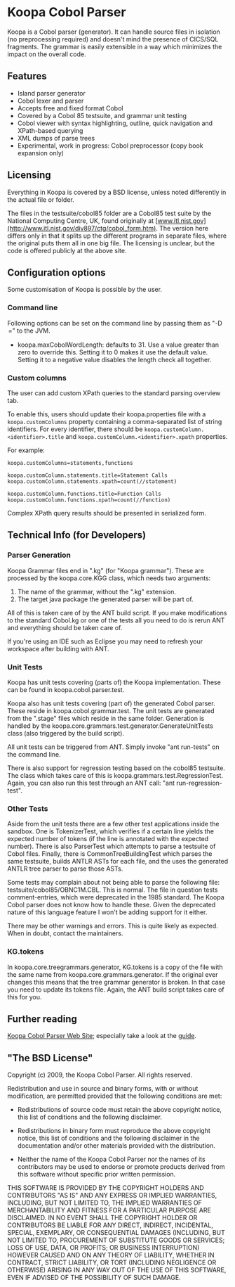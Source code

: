 # Koopa Cobol Parser

Koopa is a Cobol parser (generator). It can handle source files in isolation (no preprocessing required) and doesn't mind the presence of CICS/SQL fragments. The grammar is easily extensible in a way which minimizes the impact on the overall code.

## Features

* Island parser generator
* Cobol lexer and parser
* Accepts free and fixed format Cobol
* Covered by a Cobol 85 testsuite, and grammar unit testing
* Cobol viewer with syntax highlighting, outline, quick navigation and XPath-based querying
* XML dumps of parse trees
* Experimental, work in progress: Cobol preprocessor (copy book expansion only)

## Licensing

Everything in Koopa is covered by a BSD license, unless noted differently in the actual file or folder.

The files in the testsuite/cobol85 folder are a Cobol85 test suite by the National Computing Centre, UK, found originally at [www.itl.nist.gov](http://www.itl.nist.gov/div897/ctg/cobol_form.htm). The version here differs only in that it splits up the different programs in separate files, where the original puts them all in one big file. The licensing is unclear, but the code is offered publicly at the above site.

## Configuration options

Some customisation of Koopa is possible by the user.

### Command line

Following options can be set on the command line by passing them as  "-D<option>=<value>" to the JVM.

* koopa.maxCobolWordLength: defaults to 31. Use a value greater than zero to override this. Setting it to 0 makes it use the default value. Setting it to a negative value disables the length check all together.

### Custom columns

The user can add custom XPath queries to the standard parsing overview tab.

To enable this, users should update their koopa.properties file with a `koopa.customColumns` property containing a comma-separated list of string identifiers. For every identifier, there should be `koopa.customColumn.<identifier>.title` and `koopa.customColumn.<identifier>.xpath` properties.

For example:

    koopa.customColumns=statements,functions

    koopa.customColumn.statements.title=Statement Calls
    koopa.customColumn.statements.xpath=count(//statement)

    koopa.customColumn.functions.title=Function Calls
    koopa.customColumn.functions.xpath=count(//function)

Complex XPath query results should be presented in serialized form.

## Technical Info (for Developers)

### Parser Generation

Koopa Grammar files end in ".kg" (for "Koopa grammar"). These are processed by the koopa.core.KGG class, which needs two arguments:

  1. The name of the grammar, without the ".kg" extension.
  2. The target java package the generated parser will be part of.

All of this is taken care of by the ANT build script. If you make modifications to the standard Cobol.kg or one of the tests all you need to do is rerun ANT and everything should be taken care of.

If you're using an IDE such as Eclipse you may need to refresh your workspace after building with ANT.

### Unit Tests

Koopa has unit tests covering (parts of) the Koopa implementation. These can be found in koopa.cobol.parser.test.

Koopa also has unit tests covering (part of) the generated Cobol parser. These reside in koopa.cobol.grammar.test. The unit tests are generated from the ".stage" files which reside in the same folder. Generation is handled by the koopa.core.grammars.test.generator.GenerateUnitTests class (also triggered by the build script).

All unit tests can be triggered from ANT. Simply invoke "ant run-tests" on the command line.

There is also support for regression testing based on the cobol85 testsuite. The class which takes care of this is koopa.grammars.test.RegressionTest. Again, you can also run this test through an ANT call: "ant run-regression-test".

### Other Tests

Aside from the unit tests there are a few other test applications inside the sandbox. One is TokenizerTest, which verifies if a certain line yields the expected number of tokens (if the line is annotated with the expected number). There is also ParserTest which attempts to parse a testsuite of Cobol files. Finally, there is CommonTreeBuildingTest which parses the same testsuite, builds ANTLR ASTs for each file, and the uses the generated ANTLR tree parser to parse those ASTs.

Some tests may complain about not being able to parse the following file: testsuite/cobol85/OBNC1M.CBL. This is normal. The file in question tests comment-entries, which were deprecated in the 1985 standard. The Koopa Cobol parser does not know how to handle these. Given the deprecated nature of this language feature I won't be adding support for it either.

There may be other warnings and errors. This is quite likely as expected. When in doubt, contact the maintainers.

### KG.tokens

In koopa.core.treegrammars.generator, KG.tokens is a copy of the file with the same name from koopa.core.grammars.generator. If the original ever changes this means that the tree grammar generator is broken. In that case you need to update its tokens file. Again, the ANT build script takes care of this for you.

## Further reading

[Koopa Cobol Parser Web Site](http://koopa.sourceforge.net/); especially take a look at the [guide](http://koopa.sourceforge.net/guide.pdf).

## "The BSD License"

Copyright (c) 2009, the Koopa Cobol Parser. All rights reserved.

Redistribution and use in source and binary forms, with or without modification, are permitted provided that the following conditions are met:

* Redistributions of source code must retain the above copyright notice, this list of conditions and the following disclaimer.

* Redistributions in binary form must reproduce the above copyright notice, this list of conditions and the following disclaimer in the documentation and/or other materials provided with the distribution.
    
* Neither the name of the Koopa Cobol Parser nor the names of its contributors may be used to endorse or promote products derived from this software without specific prior written permission.

THIS SOFTWARE IS PROVIDED BY THE COPYRIGHT HOLDERS AND CONTRIBUTORS "AS IS" AND ANY EXPRESS OR IMPLIED WARRANTIES, INCLUDING, BUT NOT LIMITED TO, THE IMPLIED WARRANTIES OF MERCHANTABILITY AND FITNESS FOR A PARTICULAR PURPOSE ARE
DISCLAIMED. IN NO EVENT SHALL THE COPYRIGHT HOLDER OR CONTRIBUTORS BE LIABLE FOR ANY DIRECT, INDIRECT, INCIDENTAL, SPECIAL, EXEMPLARY, OR CONSEQUENTIAL DAMAGES (INCLUDING, BUT NOT LIMITED TO, PROCUREMENT OF SUBSTITUTE GOODS OR SERVICES; LOSS OF USE, DATA, OR PROFITS; OR BUSINESS INTERRUPTION) HOWEVER CAUSED AND ON ANY THEORY OF LIABILITY, WHETHER IN CONTRACT, STRICT LIABILITY, OR TORT (INCLUDING NEGLIGENCE OR OTHERWISE) ARISING IN ANY WAY OUT OF THE USE OF THIS SOFTWARE, EVEN IF ADVISED OF THE POSSIBILITY OF SUCH DAMAGE.
